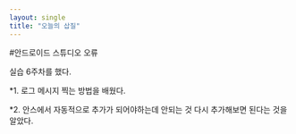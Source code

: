 ```yaml
---
layout: single
title: "오늘의 삽질"
---
```


#안드로이드 스튜디오 오류

실습 6주차를 했다.

*1. 로그 메시지 찍는 방법을 배웠다.

*2. 안스에서 자동적으로 추가가 되어야하는데 안되는 것 다시 추가해보면 된다는 것을 알았다.




